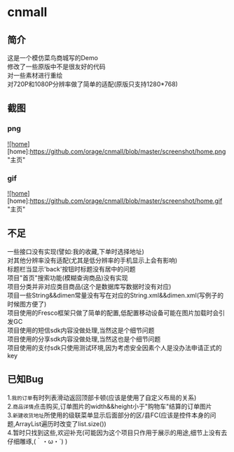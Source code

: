 # cnmall
## 简介
这是一个模仿菜鸟商城写的Demo<br>
修改了一些原版中不是很友好的代码<br>
对一些素材进行重绘<br>
对720P和1080P分辨率做了简单的适配(原版只支持1280*768)<br>

## 截图
### png
[![home]](https://github.com/orage/cnmall/blob/master/app/src/main/java/com/oranges/cnmall/fragment/HomeFragment.java)  
[home]:https://github.com/orage/cnmall/blob/master/screenshot/home.png "主页"  
### gif
[![home]](https://github.com/orage/cnmall/blob/master/app/src/main/java/com/oranges/cnmall/fragment/HomeFragment.java)  
[home]:https://github.com/orage/cnmall/blob/master/screenshot/home.gif "主页"  

## 不足
一些接口没有实现(譬如:我的收藏,下单时选择地址)<br>
对其他分辨率没有适配(尤其是低分辨率的手机显示上会有影响)<br>
标题栏当显示'back'按钮时标题没有居中的问题<br>
项目"首页"搜索功能(模糊查询商品)没有实现<br>
项目分类并非对应类目商品(这个是数据库写数据时没有对应)<br>
项目一些String&&dimen常量没有写在对应的String.xml&&dimen.xml(写例子的时候图方便了)<br>
项目使用的Fresco框架只做了简单的配置,低配置移动设备可能在图片加载时会引发GC<br>
项目使用的短信sdk内容没做处理,当然这是个细节问题<br>
项目使用的分享sdk内容没做处理,当然这也是个细节问题<br>
项目使用的支付sdk只使用测试环境,因为考虑安全因素个人是没办法申请正式的key<br>

## 已知Bug
1.`我的订单`有时列表滑动返回顶部卡顿(应该是使用了自定义布局的关系)<br>
2.`商品详情`点击购买,订单图片的width&&height小于"购物车"结算的订单图片<br>
3.`新建收货地址`所使用的级联菜单显示后面部分的区/县FC(应该是控件本身的问题,ArrayList遍历时改变了list.size())<br>
4.暂时只找到这些,欢迎补充(可能因为这个项目只作用于展示的用途,细节上没有去仔细雕琢,(｀・ω・´) )
